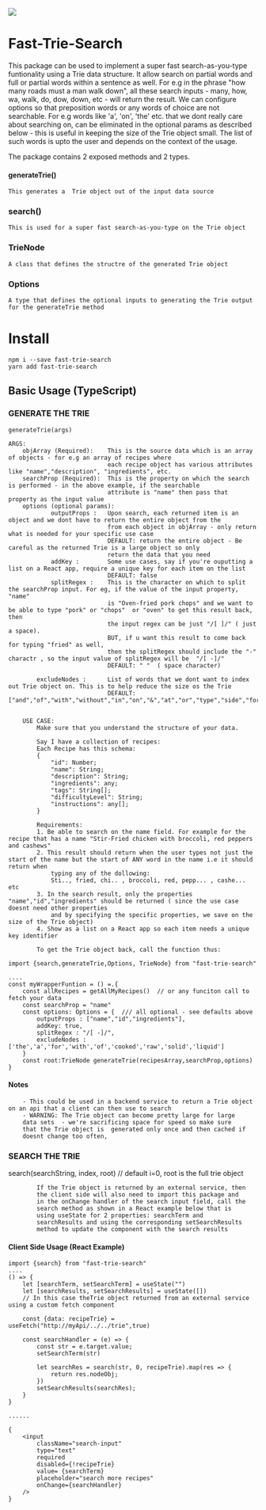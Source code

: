 ![](https://nodei.co/npm/fast-trie-search.png?downloads=True&stars=True)
# Fast-Trie-Search
This  package can be used to implement a super fast search-as-you-type funtionality using  a Trie data structure. It allow search on partial words and full or partial words within a sentence as well. For e.g in the phrase "how many roads must a man walk down", all these search inputs - many, how, wa, walk, do, dow, down, etc - will return the result. We can configure options so that preposition words or any words of choice are not searchable. For e.g words like 'a', 'on', 'the' etc. that we dont really care about searching on, can be eliminated in the optional params as described below - this is useful in keeping the size of the Trie object small. The list of such words is upto the user and depends on the context of the usage. 

The package contains 2 exposed methods and 2 types.
####        generateTrie()  
    This generates a  Trie object out of the input data source
###        search()        
    This is used for a super fast search-as-you-type on the Trie object
###        TrieNode        
    A class that defines the structre of the generated Trie object
###        Options         
    A type that defines the optional inputs to generating the Trie output for the generateTrie method 
    
# Install

```
npm i --save fast-trie-search
yarn add fast-trie-search
```
## Basic Usage (TypeScript)     
### GENERATE THE TRIE   
    generateTrie(args)    

    ARGS:
        objArray (Required):    This is the source data which is an array of objects - for e.g an array of recipes where 
                                each recipe object has various attributes like "name","description", "ingredients", etc.
        searchProp (Required):  This is the property on which the search is performed - in the above example, if the searchable 
                                attribute is "name" then pass that property as the input value
        options (optional params):                                
                outputProps :   Upon search, each returned item is an object and we dont have to return the entire object from the
                                from each object in objArray - only return what is needed for your specific use case
                                DEFAULT: return the entire object - Be careful as the returned Trie is a large object so only 
                                return the data that you need
                addKey :        Some use cases, say if you're ouputting a list on a React app, require a unique key for each item on the list
                                DEFAULT: false
                splitRegex :    This is the character on which to split the searchProp input. For eg, if the value of the input property, "name" 
                                is "Oven-fried pork chops" and we want to be able to type "pork" or "chops"  or "oven" to get this result back, then 
                                the input regex can be just "/[ ]/" ( just a space). 
                                BUT, if u want this result to come back for typing "fried" as well, 
                                then the splitRegex should include the "-" charactr , so the input value of splitRegex will be  "/[ -]/"
                                DEFAULT: " "  ( space character)
            
            excludeNodes :      List of words that we dont want to index out Trie object on. This is to help reduce the size os the Trie
                                DEFAULT:  ["and","of","with","without","in","on","&","at","or","type","side","form","pre","is","an","into"]


        USE CASE:            
            Make sure that you understand the structure of your data. 
            
            Say I have a collection of recipes:
            Each Recipe has this schema:
            {    
                "id": Number;
                "name": String;
                "description": String;
                "ingredients": any;
                "tags": String[];
                "difficultyLevel": String;                
                "instructions": any[];                
            }

            Requirements:
            1. Be able to search on the name field. For example for the recipe that has a name "Stir-Fried chicken with broccoli, red peppers and cashews"
            2. This result should return when the user types not just the start of the name but the start of ANY word in the name i.e it should return when 
                typing any of the dollowing:
                Sti.., fried, chi.. , broccoli, red, pepp... , cashe... etc
            3. In the search result, only the properties "name","id","ingredients" should be returned ( since the use case doesnt need other properties 
                and by specifying the specific properties, we save on the size of the Trie object)
            4. Show as a list on a React app so each item needs a unique key identifier

            To get the Trie object back, call the function thus:
    

    
```
import {search,generateTrie,Options, TrieNode} from "fast-trie-search" 
                
.... 
const myWrapperFuntion = () =.{ 
    const allRecipes = getAllMyRecipes()  // or any funciton call to fetch your data
    const searchProp = "name"
    const options: Options = {  /// all optional - see defaults above
        outputProps : ["name","id","ingredients"],
        addKey: true,
        splitRegex : "/[ -]/",
        excludeNodes : ['the','a','for','with','of','cooked','raw','solid','liquid'] 
    }
    const root:TrieNode generateTrie(recipesArray,searchProp,options)
}
```

#### Notes
        - This could be used in a backend service to return a Trie object on an api that a client can then use to search
        - WARNING: The Trie object can become pretty large for large 
        data sets  - we're sacrificing space for speed so make sure 
        that the Trie object is  generated only once and then cached if 
        doesnt change too often, 

### SEARCH THE TRIE
   search(searchString, index, root) // default i=0, root is the full trie object

            If the Trie object is returned by an external service, then
            the client side will also need to import this package and 
            in the onChange handler of the search input field, call the 
            search method as shown in a React example below that is 
            using useState for 2 properties: searchTerm and 
            searchResults and using the corresponding setSearchResults 
            method to update the component with the search results

#### Client Side Usage (React Example)             

```
import {search} from "fast-trie-search"  
....
() => {
    let [searchTerm, setSearchTerm] = useState("")
    let [searchResults, setSearchResults] = useState([])
    // In this case theTrie object returned from an external service using a custom fetch component
                    
    const {data: recipeTrie} = useFetch("http://myApi/../../trie",true) 

    const searchHandler = (e) => {
        const str = e.target.value;                    
        setSearchTerm(str)

        let searchRes = search(str, 0, recipeTrie).map(res => {
            return res.nodeObj;
        })
        setSearchResults(searchRes);                    
    }
}

...... 

{ 
    <input  
        className="search-input"
        type="text"
        required
        disabled={!recipeTrie}
        value= {searchTerm}
        placeholder="search more recipes"
        onChange={searchHandler}
    />
}
```

            
